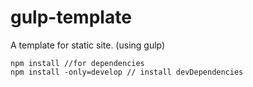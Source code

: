 # gulp-template
A template for static site. (using gulp)

```
npm install //for dependencies
npm install -only=develop // install devDependencies
```
